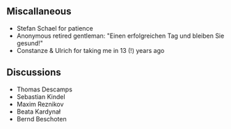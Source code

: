 Miscallaneous
-------------
- Stefan Schael for patience
- Anonymous retired gentleman: "Einen erfolgreichen Tag und bleiben Sie gesund!"
- Constanze & Ulrich for taking me in 13 (!) years ago

Discussions
-----------
- Thomas Descamps 
- Sebastian Kindel
- Maxim Reznikov
- Beata Kardynał 
- Bernd Beschoten
